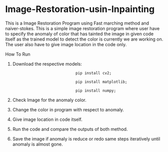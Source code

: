 # Image-Restoration-usin-Inpainting
This is a Image Restoration Program using Fast marching method and naiver-stokes. This is a simple image restoration program where user have to specify the anomaly of color that has tainted the image in given code itself as the trained model to detect the color is currently we are working on. The user also have to give image location in the code only.

How To Run
1) Download the respective models: 
                                   
                                   pip install cv2;    

                                   pip install matplotlib;
                                   
                                   pip install numpy;
                                   
2) Check Image for the anomaly color.
3) Change the color in program with respect to anomaly.
4) Give image location in code itself.
5) Run the code and compare the outputs of both method.
6) Save the image if anomaly is reduce or redo same steps iteratively until anomaly is almost gone.



